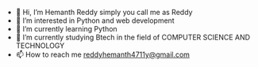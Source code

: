- 👋 Hi, I’m Hemanth Reddy simply you call me as Reddy
- 👀 I’m interested in Python and web development
- 🌱 I’m currently learning Python
- 💞️ I’m currently studying Btech in the field of COMPUTER SCIENCE AND TECHNOLOGY 
- 📫 How to reach me reddyhemanth4711y@gmail.com

<!---
Reddy4711y/Reddy4711y is a ✨ special ✨ repository because its `README.md` (this file) appears on your GitHub profile.
You can click the Preview link to take a look at your changes.
--->
